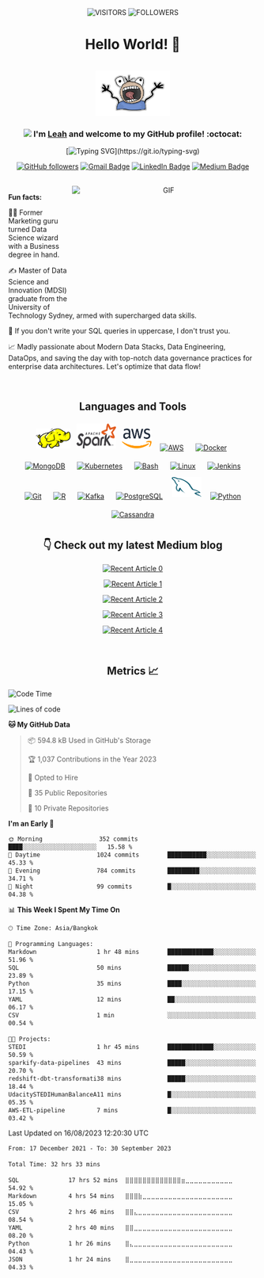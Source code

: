 <div align="center">

<img alt="VISITORS" src="https://komarev.com/ghpvc/?username=ndleah&style=flat&labelColor=red&logo=github&label=PROFILE+VIEWS&color=971901"/>
<img alt="FOLLOWERS" src="https://img.shields.io/github/followers/ndleah?color=971901&logo=githubb&label=FOLLOWERS"/>

<h1> Hello World! 👋 </h1>

<br>

<img src="IMG/my-image.png" width="150">


### <img src="https://media.giphy.com/media/WUlplcMpOCEmTGBtBW/giphy.gif" width="30"> I'm [**Leah**](https://www.linkedin.com/in/ndleah/) and welcome to my GitHub profile! :octocat:

[![Typing SVG](https://readme-typing-svg.demolab.com?font=Noto+Sans&weight=600&size=21&duration=2000&color=000000&background=FFFFFF&center=true&vCenter=true&width=435&lines=I'm+a+Data+Engineer%2C+;an+Open-source+Contributor;+and+a+Content+Creator!)](https://git.io/typing-svg)

[![GitHub followers](https://img.shields.io/github/followers/ndleah?label=Follow&style=social)](https://github.com/ndleah/?tab=follow)
[![Gmail Badge](https://img.shields.io/badge/-nduongthucanh-c14438?style=social&logo=Gmail&logoColor=red&link=mailto:nduongthucanh@gmail.com)](mailto:email@anuragsingh.dev)
[![LinkedIn Badge](https://img.shields.io/badge/-LinkedIn-blue?style=social&logo=Linkedin&logoColor=blue&link=https://www.linkedin.com/in/ndleah/)](https://www.linkedin.com/in/ndleah/)
[![Medium Badge](http://img.shields.io/badge/-Medium-1ca0f1?style=social&logo=Medium&logoColor=black&link=https://medium.com/@ndleah)](https://medium.com/@ndleah)

<br>

<img align="right" height="250" width="375" alt="GIF" src="IMG/quote.gif" />


</div>

**Fun facts:**

👩‍🎓 Former Marketing guru turned Data Science wizard with a Business degree in hand.
  
✍️ Master of Data Science and Innovation (MDSI) graduate from the University of Technology Sydney, armed with supercharged data skills.
  
🤔 If you don't write your SQL queries in uppercase, I don't trust you.
  
📈 Madly passionate about Modern Data Stacks, Data Engineering, DataOps, and saving the day with top-notch data governance practices for enterprise data architectures. Let's optimize that data flow!


<br>

<div align="center">

## Languages and Tools  
<div align="center">  
<img title="Hadoop" alt="Hadoop" src="assets/hadoop.svg" width="70" height="40" style="vertical-align:down; margin:4px"/>
<img title="Spark" alt="Spark" src="assets/apache_spark.svg" width="80" height="50" style="vertical-align:down; margin:4px"/>
<img title="AWS" alt="AWS" src="assets/aws.svg" width="60" height="40" style="vertical-align:down; margin:4px"/>
<a href="https://aws.amazon.com/" target="_blank"><img style="margin: 10px" src="https://profilinator.rishav.dev/skills-assets/amazonwebservices-original-wordmark.svg" alt="AWS" height="50" /></a>  
<a href="https://www.docker.com/" target="_blank"><img style="margin: 10px" src="https://profilinator.rishav.dev/skills-assets/docker-original-wordmark.svg" alt="Docker" height="50" /></a>  
<a href="https://www.mongodb.com/" target="_blank"><img style="margin: 10px" src="https://profilinator.rishav.dev/skills-assets/mongodb-original-wordmark.svg" alt="MongoDB" height="50" /></a>  
<a href="https://kubernetes.io/" target="_blank"><img style="margin: 10px" src="https://profilinator.rishav.dev/skills-assets/kubernetes-icon.svg" alt="Kubernetes" height="50" /></a>  
<a href="https://www.gnu.org/software/bash/" target="_blank"><img style="margin: 10px" src="https://profilinator.rishav.dev/skills-assets/gnu_bash-icon.svg" alt="Bash" height="50" /></a>  
<a href="https://www.linux.org/" target="_blank"><img style="margin: 10px" src="https://profilinator.rishav.dev/skills-assets/linux-original.svg" alt="Linux" height="50" /></a>  
<a href="https://www.jenkins.io/" target="_blank"><img style="margin: 10px" src="https://profilinator.rishav.dev/skills-assets/jenkins-icon.svg" alt="Jenkins" height="50" /></a>  
<a href="https://github.com/" target="_blank"><img style="margin: 10px" src="https://profilinator.rishav.dev/skills-assets/git-scm-icon.svg" alt="Git" height="50" /></a>  
<a href="https://www.r-project.org/" target="_blank"><img style="margin: 10px" src="https://profilinator.rishav.dev/skills-assets/r.svg" alt="R" height="50" /></a>  
<a href="https://kafka.apache.org/" target="_blank"><img style="margin: 10px" src="https://profilinator.rishav.dev/skills-assets/apache_kafka-icon.svg" alt="Kafka" height="50" /></a>  
<a href="https://www.postgresql.org/" target="_blank"><img style="margin: 10px" src="https://profilinator.rishav.dev/skills-assets/postgresql-original-wordmark.svg" alt="PostgreSQL" height="50" /></a>
<img title="AWS" alt="Postgres" src="assets/mysql.svg" width="60" height="40" style="vertical-align:down; margin:4px"/>
<a href="https://www.python.org/" target="_blank"><img style="margin: 10px" src="https://profilinator.rishav.dev/skills-assets/python-original.svg" alt="Python" height="50" /></a>  
<a href="https://cassandra.apache.org/_/index.html" target="_blank"><img style="margin: 10px" src="https://profilinator.rishav.dev/skills-assets/apache_cassandra-icon.svg" alt="Cassandra" height="50" /></a>   
</div>

## 👇 Check out my latest Medium blog

<a target="_blank" href="https://github-readme-medium-recent-article.vercel.app/medium/@ndleah/0"><img src="https://github-readme-medium-recent-article.vercel.app/medium/@ndleah/0" alt="Recent Article 0"> 
</a>

<a target="_blank" href="https://github-readme-medium-recent-article.vercel.app/medium/@ndleah/1"><img src="https://github-readme-medium-recent-article.vercel.app/medium/@ndleah/1" alt="Recent Article 1"> 
</a>

<a target="_blank" href="https://github-readme-medium-recent-article.vercel.app/medium/@ndleah/2"><img src="https://github-readme-medium-recent-article.vercel.app/medium/@ndleah/2" alt="Recent Article 2"> 
</a>

<a target="_blank" href="https://github-readme-medium-recent-article.vercel.app/medium/@ndleah/3"><img src="https://github-readme-medium-recent-article.vercel.app/medium/@ndleah/3" alt="Recent Article 3"> 
</a>

<a target="_blank" href="https://github-readme-medium-recent-article.vercel.app/medium/@ndleah/4"><img src="https://github-readme-medium-recent-article.vercel.app/medium/@ndleah/4" alt="Recent Article 4">
</a>

<br>

## Metrics 📈

</div>

<!--START_SECTION:waka-->
![Code Time](http://img.shields.io/badge/Code%20Time-6%20hrs%2038%20mins-blue)

![Lines of code](https://img.shields.io/badge/From%20Hello%20World%20I%27ve%20Written-118.2%20million%20lines%20of%20code-blue)

**🐱 My GitHub Data** 

> 📦 594.8 kB Used in GitHub's Storage 
 > 
> 🏆 1,037 Contributions in the Year 2023
 > 
> 💼 Opted to Hire
 > 
> 📜 35 Public Repositories 
 > 
> 🔑 10 Private Repositories 
 > 
**I'm an Early 🐤** 

```text
🌞 Morning                352 commits         ████░░░░░░░░░░░░░░░░░░░░░   15.58 % 
🌆 Daytime                1024 commits        ███████████░░░░░░░░░░░░░░   45.33 % 
🌃 Evening                784 commits         █████████░░░░░░░░░░░░░░░░   34.71 % 
🌙 Night                  99 commits          █░░░░░░░░░░░░░░░░░░░░░░░░   04.38 % 
```


📊 **This Week I Spent My Time On** 

```text
🕑︎ Time Zone: Asia/Bangkok

💬 Programming Languages: 
Markdown                 1 hr 48 mins        █████████████░░░░░░░░░░░░   51.96 % 
SQL                      50 mins             ██████░░░░░░░░░░░░░░░░░░░   23.89 % 
Python                   35 mins             ████░░░░░░░░░░░░░░░░░░░░░   17.15 % 
YAML                     12 mins             ██░░░░░░░░░░░░░░░░░░░░░░░   06.17 % 
CSV                      1 min               ░░░░░░░░░░░░░░░░░░░░░░░░░   00.54 % 

🐱‍💻 Projects: 
STEDI                    1 hr 45 mins        █████████████░░░░░░░░░░░░   50.59 % 
sparkify-data-pipelines  43 mins             █████░░░░░░░░░░░░░░░░░░░░   20.70 % 
redshift-dbt-transformati38 mins             █████░░░░░░░░░░░░░░░░░░░░   18.44 % 
UdacitySTEDIHumanBalanceA11 mins             █░░░░░░░░░░░░░░░░░░░░░░░░   05.35 % 
AWS-ETL-pipeline         7 mins              █░░░░░░░░░░░░░░░░░░░░░░░░   03.42 % 
```


 Last Updated on 16/08/2023 12:20:30 UTC
<!--END_SECTION:waka-->

<!--START_SECTION:waka-simple-->

```text
From: 17 December 2021 - To: 30 September 2023

Total Time: 32 hrs 33 mins

SQL              17 hrs 52 mins  ⣿⣿⣿⣿⣿⣿⣿⣿⣿⣿⣿⣿⣿⣶⣀⣀⣀⣀⣀⣀⣀⣀⣀⣀⣀   54.92 %
Markdown         4 hrs 54 mins   ⣿⣿⣿⣷⣀⣀⣀⣀⣀⣀⣀⣀⣀⣀⣀⣀⣀⣀⣀⣀⣀⣀⣀⣀⣀   15.05 %
CSV              2 hrs 46 mins   ⣿⣿⣄⣀⣀⣀⣀⣀⣀⣀⣀⣀⣀⣀⣀⣀⣀⣀⣀⣀⣀⣀⣀⣀⣀   08.54 %
YAML             2 hrs 40 mins   ⣿⣿⣀⣀⣀⣀⣀⣀⣀⣀⣀⣀⣀⣀⣀⣀⣀⣀⣀⣀⣀⣀⣀⣀⣀   08.20 %
Python           1 hr 26 mins    ⣿⣄⣀⣀⣀⣀⣀⣀⣀⣀⣀⣀⣀⣀⣀⣀⣀⣀⣀⣀⣀⣀⣀⣀⣀   04.43 %
JSON             1 hr 24 mins    ⣿⣀⣀⣀⣀⣀⣀⣀⣀⣀⣀⣀⣀⣀⣀⣀⣀⣀⣀⣀⣀⣀⣀⣀⣀   04.33 %
```

<!--END_SECTION:waka-simple-->

